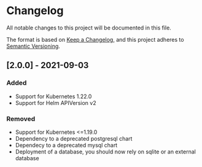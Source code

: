 # Changelog
All notable changes to this project will be documented in this file.

The format is based on [Keep a Changelog](https://keepachangelog.com/en/1.0.0/),
and this project adheres to [Semantic Versioning](https://semver.org/spec/v2.0.0.html).

## [2.0.0] - 2021-09-03

### Added
- Support for Kubernetes 1.22.0
- Support for Helm APIVersion v2

### Removed
- Support for Kubernetes <=1.19.0
- Dependency to a deprecated postgresql chart
- Dependecy to a deprecated mysql chart
- Deployment of a database, you should now rely on sqlite or an external database
